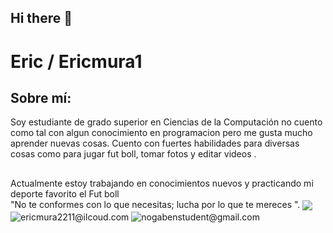 ## Hi there 👋
<h1> Eric / Ericmura1</h1>

<h2 align="left">Sobre mí:</h2>
<p>Soy estudiante de grado superior en Ciencias de la Computación no cuento como tal con algun conocimiento en programacion pero me gusta mucho aprender nuevas cosas. Cuento con fuertes habilidades para diversas cosas como para jugar fut boll, tomar fotos y editar videos .</p>
<h2></h2>

<p>Actualmente  estoy trabajando en conocimientos nuevos  y practicando mi deporte favorito el Fut boll <br>
"No te conformes con lo que necesitas; lucha por lo que te mereces ".
  <img align="center" src="https://img.shields.io/badge/Tik tok-000000?style=for-the-badge&logo=tik toklogoColor=white" 
  <a href="https://www.tiktok.com/@ericmura2211?_t=8pckuoGWh6b&_r=1">
  <img align="center" src="https://img.shields.io/badge/Instagram-000000?style=for-the-badge&logo=instagram&logoColor=white" 
  <img align="center" src="https://img.shields.io/badge/Instagram-000000?style=for-the
  <img align="center" src="https://img.shields.io/badge/Gmail-000000?style=for-the-badge&logo=gmail&logoColor=white" alt="ericmura2211@ilcoud.com" />
</a>
<img align="center" src="https://img.shields.io/badge/Gmail-000000?style=for-the-badge&logo=gmail&logoColor=white" alt="nogabenstudent@gmail.com" /> 

